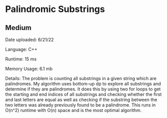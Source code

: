 
# Palindromic Substrings

## Medium

Date uploaded: 6/21/22

Language: C++

Runtime: 15 ms

Memory Usage: 6.1 mb

Details: The problem is counting all substrings in a given string which are palindromes. My algorithm uses bottom-up dp to explore all substrings and determine if they are palindromes. It does this by using two for loops to get the starting and end indices of all substrings and checking whether the first and last letters are equal as well as checking if the substring between the two letters was already previously found to be a palindrome. This runs in O(n^2) runtime with O(n) space and is the most optimal algorithm.
